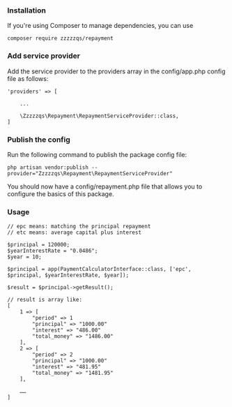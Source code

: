 

### Installation

If you're using Composer to manage dependencies, you can use

    composer require zzzzzqs/repayment


### Add service provider
Add the service provider to the providers array in the config/app.php config file as follows:

    'providers' => [

        ...

        \Zzzzzqs\Repayment\RepaymentServiceProvider::class,
    ]


### Publish the config
Run the following command to publish the package config file:

    php artisan vendor:publish --provider="Zzzzzqs\Repayment\RepaymentServiceProvider"

You should now have a config/repayment.php file that allows you to configure the basics of this package.


### Usage

    // epc means: matching the principal repayment 
    // etc means: average capital plus interest

    $principal = 120000;
    $yearInterestRate = "0.0486";
    $year = 10;

    $principal = app(PaymentCalculatorInterface::class, ['epc', $principal, $yearInterestRate, $year]);

    $result = $principal->getResult();

    // result is array like:
    [
        1 => [
            "period" => 1
            "principal" => "1000.00"
            "interest" => "486.00"
            "total_money" => "1486.00"
        ],
        2 => [
            "period" => 2
            "principal" => "1000.00"
            "interest" => "481.95"
            "total_money" => "1481.95"
        ],

        ……
    ]
